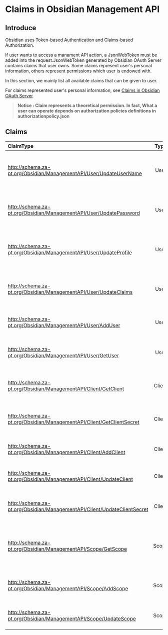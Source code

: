 # Claims in Obsidian Management API
## Introduce
Obsidian uses Token-based Authentication and Claims-based Authorization.

If user wants to access a manament API action, a JsonWebToken must be added into the request.JsonWebToken generated by Obsidian OAuth Server contains claims that user owns. Some claims represent user's personal information, others represent permissions which user is endowed with. 

In this section, we mainly list all available claims that can be given to user.

For claims represented user's personal information, see [Claims in Obsidian OAuth Server](http://github.com)

>**Notice : Claim represents a theoretical permission. In fact, What a user can operate depends on authorization policies definitions in authorizationpolicy.json**

## Claims
|ClaimType|Type|Enables|
|:-|:-:|:-|
|http://schema.za-pt.org/Obsidian/ManagementAPI/User/UpdateUserName|User|Represents user can modify other user's user name
|http://schema.za-pt.org/Obsidian/ManagementAPI/User/UpdatePassword|User|Represents user can modify other user's password
|http://schema.za-pt.org/Obsidian/ManagementAPI/User/UpdateProfile|User|Represents user can modify other user's profile
|http://schema.za-pt.org/Obsidian/ManagementAPI/User/UpdateClaims|User|Represents user can modify other user's claims
|http://schema.za-pt.org/Obsidian/ManagementAPI/User/AddUser|User|Represents user can add a new user
|http://schema.za-pt.org/Obsidian/ManagementAPI/User/GetUser|User|Represents user can query any user's information
|http://schema.za-pt.org/Obsidian/ManagementAPI/Client/GetClient|Client|Represents user can query information of a client
|http://schema.za-pt.org/Obsidian/ManagementAPI/Client/GetClientSecret|Client|Represents user can query secret of a client
|http://schema.za-pt.org/Obsidian/ManagementAPI/Client/AddClient|Client|Represents user can add a new client
|http://schema.za-pt.org/Obsidian/ManagementAPI/Client/UpdateClient|Client|Represents user can modify a client
|http://schema.za-pt.org/Obsidian/ManagementAPI/Client/UpdateClientSecret|Client|Represents user can modify secret of a client
|http://schema.za-pt.org/Obsidian/ManagementAPI/Scope/GetScope|Scope|Represents user can query information of a permission scope
|http://schema.za-pt.org/Obsidian/ManagementAPI/Scope/AddScope|Scope|Represents user can add a new permission scope
|http://schema.za-pt.org/Obsidian/ManagementAPI/Scope/UpdateScope|Scope|Represents user can modify a scope
